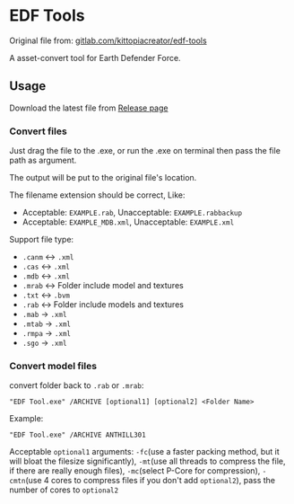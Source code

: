# EDF Tools

Original file from: [gitlab.com/kittopiacreator/edf-tools](https://gitlab.com/kittopiacreator/edf-tools)

A asset-convert tool for Earth Defender Force.

## Usage

Download the latest file from [Release page](https://github.com/AUK233/edf-tools/releases)

### Convert files

Just drag the file to the .exe, or run the .exe on terminal then pass the file path as argument.

The output will be put to the original file's location.

The filename extension should be correct, Like:
- Acceptable: `EXAMPLE.rab`, Unacceptable: `EXAMPLE.rabbackup`
- Acceptable: `EXAMPLE_MDB.xml`, Unacceptable: `EXAMPLE.xml`

Support file type:
- `.canm` <-> `.xml`
- `.cas` <-> `.xml`
- `.mdb` <-> `.xml`
- `.mrab` <-> Folder include model and textures
- `.txt` <-> `.bvm`
- `.rab` <-> Folder include models and textures
- `.mab` -> `.xml`
- `.mtab` -> `.xml`
- `.rmpa` -> `.xml`
- `.sgo` -> `.xml`

### Convert model files

convert folder back to `.rab` or `.mrab`:

```batch
"EDF Tool.exe" /ARCHIVE [optional1] [optional2] <Folder Name>
```

Example:
```batch
"EDF Tool.exe" /ARCHIVE ANTHILL301
```

Acceptable `optional1` arguments: `-fc`(use a faster packing method, but it will bloat the filesize significantly), `-mt`(use all threads to compress the file, if there are really enough files), `-mc`(select P-Core for compression), `-cmtn`(use 4 cores to compress files if you don't add `optional2`), pass the number of cores to `optional2`


